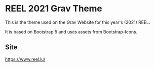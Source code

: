 # REEL 2021 Grav Theme

This is the theme used on the Grav Website for this year's (2021) REEL.

It is based on Bootstrap 5 and uses assets from Bootstrap-Icons.

## Site

<https://www.reel.lu/>
